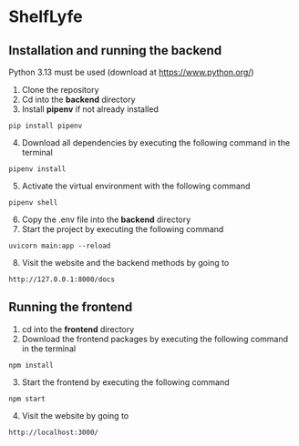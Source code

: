 # ShelfLyfe

## Installation and running the backend

Python 3.13 must be used (download at https://www.python.org/)

1. Clone the repository
2. Cd into the **backend** directory
3. Install **pipenv** if not already installed 
```
pip install pipenv
```
4. Download all dependencies by executing the following command in the terminal
```
pipenv install
```
5. Activate the virtual environment with the following command
```
pipenv shell
```
6. Copy the .env file into the **backend** directory
7. Start the project by executing the following command
```
uvicorn main:app --reload
```
8. Visit the website and the backend methods by going to 
```
http://127.0.0.1:8000/docs
```
## Running the frontend
1. cd into the **frontend** directory
2. Download the frontend packages by executing the following command in the terminal
```
npm install
```
3. Start the frontend by executing the following command
```
npm start
```
4. Visit the website by going to 
```
http://localhost:3000/
```
